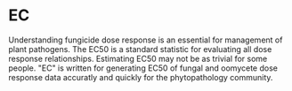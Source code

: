 # EC
Understanding fungicide dose response is an essential for management of plant pathogens. The EC50 is a standard statistic for evaluating all dose response relationships. Estimating EC50 may not be as trivial for some people. "EC" is written for generating EC50 of fungal and oomycete dose response data accuratly and quickly for the phytopathology community.  


